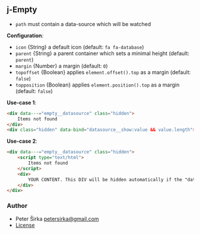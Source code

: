 ## j-Empty

- `path` must contain a data-source which will be watched

__Configuration__:

- `icon` {String} a default icon (default: `fa fa-database`)
- `parent` {String} a parent container which sets a minimal height (default: `parent`)
- `margin` {Number} a margin (default: `0`)
- `topoffset` {Boolean} applies `element.offset().top` as a margin (default: `false`)
- `topposition` {Boolean} applies `element.position().top` as a margin (default: `false`)

__Use-case 1__:

```html
<div data---="empty__datasource" class="hidden">
	Items not found
</div>
<div class="hidden" data-bind="datasource__show:value && value.length"></div>
```

__Use-case 2__:

```html
<div data---="empty__datasource" class="hidden">
	<script type="text/html">
		Items not found
	</script>
	<div>
		YOUR CONTENT. This DIV will be hidden automatically if the "datasource" is empty.
	</div>
</div>
```

### Author

- Peter Širka <petersirka@gmail.com>
- [License](https://www.totaljs.com/license/)